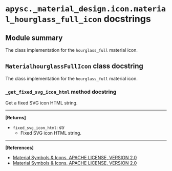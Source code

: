 # `apysc._material_design.icon.material_hourglass_full_icon` docstrings

## Module summary

The class implementation for the `hourglass_full` material icon.

## `MaterialhourglassFullIcon` class docstring

The class implementation for the `hourglass_full` material icon.

### `_get_fixed_svg_icon_html` method docstring

Get a fixed SVG icon HTML string.<hr>

**[Returns]**

- `fixed_svg_icon_html`: str
  - Fixed SVG icon HTML string.

<hr>

**[References]**

- [Material Symbols & Icons, APACHE LICENSE, VERSION 2.0](https://fonts.google.com/icons?icon.size=24&icon.color=%23e8eaed)
- [Material Symbols & Icons, APACHE LICENSE, VERSION 2.0](https://www.apache.org/licenses/LICENSE-2.0.html)